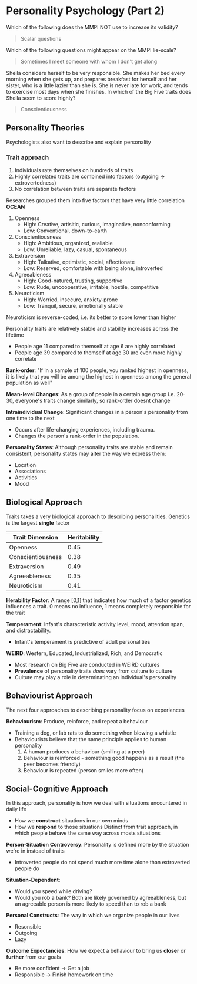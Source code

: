 # Personality Psychology (Part 2)
Which of the following does the MMPI NOT use to increase its validity?
> Scalar questions

Which of the following questions might appear on the MMPI lie-scale?
> Sometimes I meet someone with whom I don't get along

Sheila considers herself to be very responsible. She makes her bed every
morning when she gets up, and prepares breakfast for herself and her sister,
who is a little lazier than she is. She is never late for work, and tends to
exercise most days when she finishes. In which of the Big Five traits does
Sheila seem to score highly?
> Conscientiousness

## Personality Theories
Psychologists also want to describe and explain personality

### Trait approach
1. Individuals rate themselves on hundreds of traits
2. Highly correlated traits are combined into factors (outgoing -> extrovertedness)
3. No correlation between traits are separate factors

Researches grouped them into five factors that have very little correlation **OCEAN**
1. Openness
    * High: Creative, artisitic, curious, imaginative, nonconforming
    * Low:  Conventional, down-to-earth
2. Conscientiousness
    * High: Ambitious, organized, realiable
    * Low:  Unreliable, lazy, casual, spontaneous
3. Extraversion
    * High: Talkative, optimistic, social, affectionate
    * Low:  Reserved, comfortable with being alone, introverted
4. Agreeableness
    * High: Good-natured, trusting, supportive
    * Low:  Rude, uncooperative, irritable, hostile, competitive
5. Neuroticism
    * High: Worried, insecure, anxiety-prone
    * Low:  Tranquil, secure, emotionally stable

Neuroticism is reverse-coded, i.e. its better to score lower than higher

Personality traits are relatively stable and stability increases across the lifetime
* People age 11 compared to themself at age 6 are highly correlated
* People age 39 compared to themself at age 30 are even more highly correlate

**Rank-order**: "If in a sample of 100 people, you ranked highest in openness, it is likely that
you will be among the highest in openness among the general population as well"

**Mean-level Changes**: As a group of people in a certain age group i.e. 20-30, everyone's
traits change similarly, so rank-order doesnt change

**Intraindividual Change**: Significant changes in a person's personality from one time to the next  
* Occurs after life-changing experiences, including trauma.  
* Changes the person's rank-order in the population.

**Personality States**: Although personality traits are stable and remain consistent, personality states
may alter the way we express them:  
* Location
* Associations
* Activities
* Mood

## Biological Approach
Traits takes a very biological approach to describing personalities.
Genetics is the largest **single** factor

Trait Dimension   | Heritability
------------------|----------------
Openness          | 0.45
Conscientiousness | 0.38
Extraversion      | 0.49
Agreeableness     | 0.35
Neuroticism       | 0.41

**Herability Factor**: A range [0,1] that indicates how much of a factor genetics
influences a trait. 0 means no influence, 1 means completely responsible for the trait

**Temperament**: Infant's characteristic activity level, mood, attention span, and
distractability.
* Infant's temperament is predictive of adult personalities

**WEIRD**: Western, Educated, Industrialized, Rich, and Democratic
* Most research on Big Five are conducted in WEIRD cultures
* **Prevalence** of personality traits *does* vary from culture to culture
* Culture may play a role in determinating an individual's personality

## Behaviourist Approach
The next four approaches to describing personality focus on experiences

**Behaviourism**: Produce, reinforce, and repeat a behaviour
* Training a dog, or lab rats to do something when blowing a whistle
* Behaviourists believe that the same principle applies to human personality
    1. A human produces a behaviour (smiling at a peer)
    2. Behaviour is reinforced - something good happens as a result (the peer becomes friendly)
    3. Behaviour is repeated (person smiles more often)

## Social-Cognitive Approach
In this approach, personality is how we deal with situations encountered in daily life
* How we **construct** situations in our own minds
* How we **respond** to those situations
Distinct from trait approach, in which people behave the same way across mosts situations

**Person-Situation Controversy**: Personality is defined more by the situation we're in instead of traits
* Introverted people do not spend much more time alone than extroverted people do

**Situation-Dependent**:
* Would you speed while driving?
* Would you rob a bank?
Both are likely governed by agreeableness, but an agreeable person is more likely to speed than to rob a bank

**Personal Constructs**: The way in which we organize people in our lives
* Resonsible
* Outgoing
* Lazy

**Outcome Expectancies**: How we expect a behaviour to bring us **closer** or **further** from our goals
* Be more confident -> Get a job
* Responsible -> Finish homework on time

